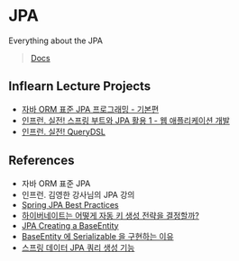 # JPA

Everything about the JPA

> [Docs](https://docs.spring.io/spring-data/jpa/docs/)

## Inflearn Lecture Projects

- [자바 ORM 표준 JPA 프로그래밍 - 기본편](https://github.com/BAEKJungHo/inflearn-jpa-project-basic)
- [인프런. 실전! 스프링 부트와 JPA 활용 1 - 웹 애플리케이션 개발](https://github.com/BAEKJungHo/inflearn-jpa-project-advance-1)
- [인프런. 실전! QueryDSL](https://github.com/BAEKJungHo/querydsl-study)

## References

- 자바 ORM 표준 JPA
- 인프런. 김영한 강사님의 JPA 강의
- [Spring JPA Best Practices](https://github.com/cheese10yun/spring-jpa-best-practices)
- [하이버네이트는 어떻게 자동 키 생성 전략을 결정할까?](https://www.popit.kr/%ED%95%98%EC%9D%B4%EB%B2%84%EB%84%A4%EC%9D%B4%ED%8A%B8%EB%8A%94-%EC%96%B4%EB%96%BB%EA%B2%8C-%EC%9E%90%EB%8F%99-%ED%82%A4-%EC%83%9D%EC%84%B1-%EC%A0%84%EB%9E%B5%EC%9D%84-%EA%B2%B0%EC%A0%95%ED%95%98/)
- [JPA Creating a BaseEntity](https://smarterco.de/jpa-creating-a-base-entity/)
- [BaseEntity 에 Serializable 을 구현하는 이유](https://www.inflearn.com/questions/17117)
- [스프링 데이터 JPA 쿼리 생성 기능](https://docs.spring.io/spring-data/jpa/docs/2.2.7.RELEASE/reference/html/#jpa.query-methods)
